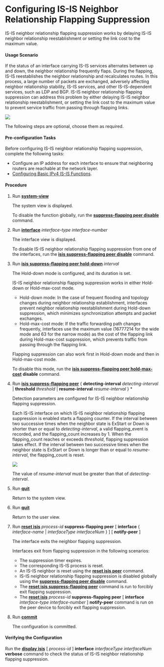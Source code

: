 Configuring IS-IS Neighbor Relationship Flapping Suppression
============================================================

IS-IS neighbor relationship flapping suppression works by delaying IS-IS neighbor relationship reestablishment or setting the link cost to the maximum value.

#### Usage Scenario

If the status of an interface carrying IS-IS services alternates between up and down, the neighbor relationship frequently flaps. During the flapping, IS-IS reestablishes the neighbor relationship and recalculates routes. In this process, a large number of packets are exchanged, adversely affecting neighbor relationship stability, IS-IS services, and other IS-IS-dependent services, such as LDP and BGP. IS-IS neighbor relationship flapping suppression can address this problem by either delaying IS-IS neighbor relationship reestablishment, or setting the link cost to the maximum value to prevent service traffic from passing through flapping links.

![](../../../../public_sys-resources/note_3.0-en-us.png) 

The following steps are optional, choose them as required.



#### Pre-configuration Tasks

Before configuring IS-IS neighbor relationship flapping suppression, complete the following tasks:

* Configure an IP address for each interface to ensure that neighboring routers are reachable at the network layer.
* [Configuring Basic IPv4 IS-IS Functions](dc_vrp_isis_cfg_1000.html).

#### Procedure

1. Run [**system-view**](cmdqueryname=system-view)
   
   
   
   The system view is displayed.
   
   
   
   To disable the function globally, run the [**suppress-flapping peer disable**](cmdqueryname=suppress-flapping+peer+disable) command.
2. Run [**interface**](cmdqueryname=interface) *interface-type* *interface-number*
   
   
   
   The interface view is displayed.
   
   
   
   To disable IS-IS neighbor relationship flapping suppression from one of the interfaces, run the [**isis suppress-flapping peer disable**](cmdqueryname=isis+suppress-flapping+peer+disable) command.
3. Run [**isis suppress-flapping peer hold-down**](cmdqueryname=isis+suppress-flapping+peer+hold-down) *interval*
   
   
   
   The Hold-down mode is configured, and its duration is set.
   
   
   
   IS-IS neighbor relationship flapping suppression works in either Hold-down or Hold-max-cost mode.
   
   * Hold-down mode: In the case of frequent flooding and topology changes during neighbor relationship establishment, interfaces prevent neighbor relationship reestablishment during Hold-down suppression, which minimizes synchronization attempts and packet exchanges.
   * Hold-max-cost mode: If the traffic forwarding path changes frequently, interfaces use the maximum value (16777214 for the wide mode and 63 for the narrow mode) as the cost of the flapping link during Hold-max-cost suppression, which prevents traffic from passing through the flapping link.
   
   Flapping suppression can also work first in Hold-down mode and then in Hold-max-cost mode.
   
   To disable this mode, run the [**isis suppress-flapping peer hold-max-cost**](cmdqueryname=isis+suppress-flapping+peer+hold-max-cost) **disable** command.
4. Run [**isis suppress-flapping peer**](cmdqueryname=isis+suppress-flapping+peer) { **detecting-interval** *detecting-interval* | **threshold** *threshold* | **resume-interval** *resume-interval* } \*
   
   
   
   Detection parameters are configured for IS-IS neighbor relationship flapping suppression.
   
   
   
   Each IS-IS interface on which IS-IS neighbor relationship flapping suppression is enabled starts a flapping counter. If the interval between two successive times when the neighbor state is ExStart or Down is shorter than or equal to *detecting-interval*, a valid flapping\_event is recorded, and the flapping\_count increases by 1. When the flapping\_count reaches or exceeds *threshold*, flapping suppression takes effect. If the interval between two successive times when the neighbor state is ExStart or Down is longer than or equal to *resume-interval*, the flapping\_count is reset.
   
   ![](../../../../public_sys-resources/note_3.0-en-us.png) 
   
   The value of *resume-interval* must be greater than that of *detecting-interval*.
5. Run [**quit**](cmdqueryname=quit)
   
   
   
   Return to the system view.
6. Run [**quit**](cmdqueryname=quit)
   
   
   
   Return to the user view.
7. Run [**reset isis**](cmdqueryname=reset+isis) *process-id* **suppress-flapping peer** [ **interface** { *interface-name* | *interfaceType* *interfaceNum* } ] [ **notify-peer** ]
   
   
   
   The interface exits the neighbor flapping suppression.
   
   
   
   Interfaces exit from flapping suppression in the following scenarios:
   * The suppression timer expires.
   * The corresponding IS-IS process is reset.
   * An IS-IS neighbor is reset using the [**reset isis peer**](cmdqueryname=reset+isis+peer) command.
   * IS-IS neighbor relationship flapping suppression is disabled globally using the [**suppress-flapping peer disable**](cmdqueryname=suppress-flapping+peer+disable) command.
   * The [**reset isis suppress-flapping peer**](cmdqueryname=reset+isis+suppress-flapping+peer) command is run to forcibly exit flapping suppression.
   * The [**reset isis**](cmdqueryname=reset+isis) *process-id* **suppress-flapping peer** [ **interface** *interface-type* *interface-number* ] **notify-peer** command is run on the peer device to forcibly exit flapping suppression.
8. Run [**commit**](cmdqueryname=commit)
   
   
   
   The configuration is committed.

#### Verifying the Configuration

Run the [**display isis**](cmdqueryname=display+isis) [ *process-id* ] **interface** *interfaceType* *interfaceNum* **verbose** command to check the status of IS-IS neighbor relationship flapping suppression.